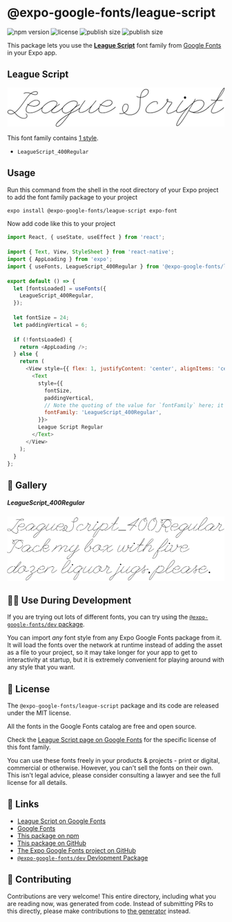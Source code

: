 # @expo-google-fonts/league-script

![npm version](https://flat.badgen.net/npm/v/@expo-google-fonts/league-script)
![license](https://flat.badgen.net/github/license/expo/google-fonts)
![publish size](https://flat.badgen.net/packagephobia/install/@expo-google-fonts/league-script)
![publish size](https://flat.badgen.net/packagephobia/publish/@expo-google-fonts/league-script)

This package lets you use the [**League Script**](https://fonts.google.com/specimen/League+Script) font family from [Google Fonts](https://fonts.google.com/) in your Expo app.

## League Script

![League Script](./font-family.png)

This font family contains [1 style](#-gallery).

- `LeagueScript_400Regular`

## Usage

Run this command from the shell in the root directory of your Expo project to add the font family package to your project
```sh
expo install @expo-google-fonts/league-script expo-font
```

Now add code like this to your project
```js
import React, { useState, useEffect } from 'react';

import { Text, View, StyleSheet } from 'react-native';
import { AppLoading } from 'expo';
import { useFonts, LeagueScript_400Regular } from '@expo-google-fonts/league-script';

export default () => {
  let [fontsLoaded] = useFonts({
    LeagueScript_400Regular,
  });

  let fontSize = 24;
  let paddingVertical = 6;

  if (!fontsLoaded) {
    return <AppLoading />;
  } else {
    return (
      <View style={{ flex: 1, justifyContent: 'center', alignItems: 'center' }}>
        <Text
          style={{
            fontSize,
            paddingVertical,
            // Note the quoting of the value for `fontFamily` here; it expects a string!
            fontFamily: 'LeagueScript_400Regular',
          }}>
          League Script Regular
        </Text>
      </View>
    );
  }
};

```

## 🔡 Gallery

##### LeagueScript_400Regular
![LeagueScript_400Regular](./LeagueScript_400Regular.ttf.png)


## 👩‍💻 Use During Development

If you are trying out lots of different fonts, you can try using the [`@expo-google-fonts/dev` package](https://github.com/expo/google-fonts/tree/master/font-packages/dev#readme).

You can import *any* font style from any Expo Google Fonts package from it. It will load the fonts
over the network at runtime instead of adding the asset as a file to your project, so it may take longer
for your app to get to interactivity at startup, but it is extremely convenient
for playing around with any style that you want.

## 📖 License

The `@expo-google-fonts/league-script` package and its code are released under the MIT license.

All the fonts in the Google Fonts catalog are free and open source.

Check the [League Script page on Google Fonts](https://fonts.google.com/specimen/League+Script) for the specific license of this font family.

You can use these fonts freely in your products & projects - print or digital, commercial or otherwise. However, you can't sell the fonts on their own. This isn't legal advice, please consider consulting a lawyer and see the full license for all details.

## 🔗 Links

- [League Script on Google Fonts](https://fonts.google.com/specimen/League+Script)
- [Google Fonts](https://fonts.google.com/)
- [This package on npm](https://www.npmjs.com/package/@expo-google-fonts/league-script)
- [This package on GitHub](https://github.com/expo/google-fonts/tree/master/font-packages/league-script)
- [The Expo Google Fonts project on GitHub](https://github.com/expo/google-fonts)
- [`@expo-google-fonts/dev` Devlopment Package](https://github.com/expo/google-fonts/tree/master/font-packages/dev)

## 🤝 Contributing

Contributions are very welcome! This entire directory, including what you are reading now, was generated from code. Instead of submitting PRs to this directly, please make contributions to [the generator](https://github.com/expo/google-fonts/tree/master/packages/generator) instead.
